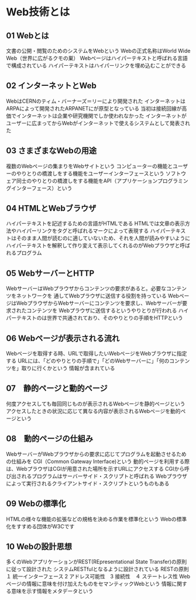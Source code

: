 # Web技術とは

## 01 Webとは
文書の公開・閲覧のためのシステムをWebという
Webの正式名称はWorld Wide Web（世界に広がるクモの巣）
Webページはハイパーテキストと呼ばれる言語で構成されている
ハイパーテキストはハイパーリンクを埋め込むことができる


## 02 インターネットとWeb
WebはCERNのティム・バーナーズ＝リーにより開発された
インターネットはARPAによって開発されたARPANETにが原型となっている
当初は接続回線が高価でインターネットは企業や研究機関でしか使われなかった
インターネットがユーザーに広まってからWebがインターネットで使えるシステムとして発表された


## 03 さまざまなWebの用途
複数のWebページの集まりをWebサイトという
コンピューターの機能とユーザーのやりとりの橋渡しをする機能をユーザーインターフェースという
ソフトウェア同士のやりとりの橋渡しをする機能をAPI（アプリケーションプログラミングインターフェース）という


## 04 HTMLとWebブラウザ
ハイパーテキストを記述するための言語がHTMLである
HTMLでは文章の表示方法やハイパーリンクをタグと呼ばれるマークによって表現する
ハイパーテキストはそのまま人間が読むのに適していないため、それを人間が読みやすいように
ハイパーテキストを解釈して作り変えて表示してくれるのがWebプラウザと呼ばれるプログラム


## 05 WebサーバーとHTTP
WebサーバーはWebプラウザからコンテンツの要求があると。必要なコンテンツをネットワークを
通してWebプラウザに送信する役割を持っている
WebページはWebプラウザからWebサーバーにコンテンツを要求し、Webサーバーが要求されたコンテンツを
Webプラウザに送信するというやりとりが行われる
ハイパーテキストのは世界で共通されており、そのやりとりの手順をHTTPという


## 06 Webページが表示される流れ
Webページを取得する時、URLで取得したいWebページをWebブラウザに指定する
URLには、「どのやりとりの手順で」「どのWebサーバーに」「何のコンテンツを」取りに行くかという
情報が含まれている


## 07　静的ページと動的ページ
何度アクセスしても毎回同じものが表示されるWebページを静的ページという
アクセスしたときの状況に応じて異なる内容が表示されるWebページを動的ページという

## 08　動的ページの仕組み
WebサーバーがWebプラウザからの要求に応じてプログラムを起動させるための仕組みを
CGI（Common Gateway Interface)という
動的ページを利用する際は、WebプラウザはCGIが用意された場所を示すURLにアクセスする
CGIから呼び出されるプログラムはサーバーサイド・スクリプトと呼ばれる
Webプラウザによって実行されるクライアントサイド・スクリプトというものもある


## 09 Webの標準化
HTMLの様々な機能の拡張などの規格を決める作業を標準化という
Webの標準化をすすめる団体がW3Cです


## 10 Webの設計思想
多くのWebアプリケーションがREST(REpresentational State Transfer)の原則に従って設計された
システムRESTfulとなるように設計されている
RESTの原則　１ 統一インターフェース 2 アドレス可能性　3 接続性　４ ステートレス性
Webページの情報に意味を付け加えたものをセマンティックWebという
情報に関する意味を示す情報をメタデータという
